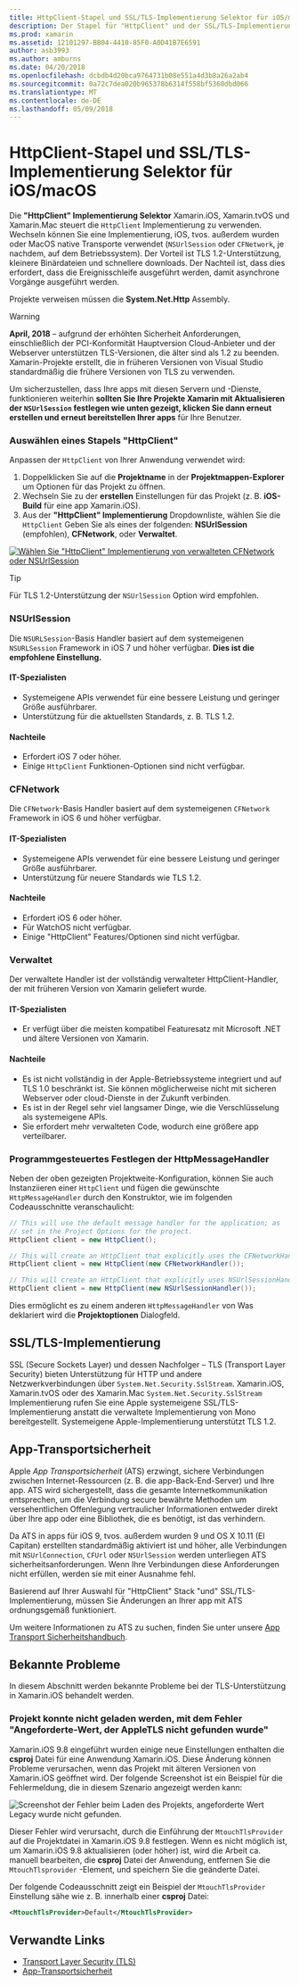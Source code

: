 ```yaml
---
title: HttpClient-Stapel und SSL/TLS-Implementierung Selektor für iOS/macOS
description: Der Stapel für "HttpClient" und der SSL/TLS-Implementierung Auswahlzeiger bestimmt die "HttpClient" und SSL/TLS-Implementierung, die von der Xamarin-app für iOS, tvos. außerdem wurden oder MacOS verwendet wird.
ms.prod: xamarin
ms.assetid: 12101297-BB04-4410-85F0-A0D41B7E6591
author: asb3993
ms.author: amburns
ms.date: 04/20/2018
ms.openlocfilehash: dcbdb4d20bca9764731b08e551a4d3b8a26a2ab4
ms.sourcegitcommit: 0a72c7dea020b965378b6314f558bf5360dbd066
ms.translationtype: MT
ms.contentlocale: de-DE
ms.lasthandoff: 05/09/2018
---
```

# <a name="httpclient-stack-and-ssltls-implementation-selector-for-iosmacos"></a>HttpClient-Stapel und SSL/TLS-Implementierung Selektor für iOS/macOS

Die **"HttpClient" Implementierung Selektor** Xamarin.iOS, Xamarin.tvOS und Xamarin.Mac steuert die `HttpClient` Implementierung zu verwenden. Wechseln können Sie eine Implementierung, iOS, tvos. außerdem wurden oder MacOS native Transporte verwendet (`NSUrlSession` oder `CFNetwork`, je nachdem, auf dem Betriebssystem). Der Vorteil ist TLS 1.2-Unterstützung, kleinere Binärdateien und schnellere downloads. Der Nachteil ist, dass dies erfordert, dass die Ereignisschleife ausgeführt werden, damit asynchrone Vorgänge ausgeführt werden.

Projekte verweisen müssen die **System.Net.Http** Assembly.

> [!WARNING]
> **April, 2018** – aufgrund der erhöhten Sicherheit Anforderungen, einschließlich der PCI-Konformität Hauptversion Cloud-Anbieter und der Webserver unterstützen TLS-Versionen, die älter sind als 1.2 zu beenden.  Xamarin-Projekte erstellt, die in früheren Versionen von Visual Studio standardmäßig die frühere Versionen von TLS zu verwenden.
>
> Um sicherzustellen, dass Ihre apps mit diesen Servern und -Dienste, funktionieren weiterhin **sollten Sie Ihre Projekte Xamarin mit Aktualisieren der `NSUrlSession` festlegen wie unten gezeigt, klicken Sie dann erneut erstellen und erneut bereitstellen Ihrer apps** für Ihre Benutzer.

<a name="Selecting-a-HttpClient-Stack" />

### <a name="selecting-a-httpclient-stack"></a>Auswählen eines Stapels "HttpClient"

Anpassen der `HttpClient` von Ihrer Anwendung verwendet wird:

1. Doppelklicken Sie auf die **Projektname** in der **Projektmappen-Explorer** um Optionen für das Projekt zu öffnen.
2. Wechseln Sie zu der **erstellen** Einstellungen für das Projekt (z. B. **iOS-Build** für eine app Xamarin.iOS).
3. Aus der **"HttpClient" Implementierung** Dropdownliste, wählen Sie die `HttpClient` Geben Sie als eines der folgenden: **NSUrlSession** (empfohlen), **CFNetwork**, oder  **Verwaltet**.

[![Wählen Sie "HttpClient" Implementierung von verwalteten CFNetwork oder NSUrlSession](http-stack-images/http-xs-sml.png)](http-stack-images/http-xs.png#lightbox)

> [!TIP]
> Für TLS 1.2-Unterstützung der `NSUrlSession` Option wird empfohlen.

<a name="NSUrlSession" />

### <a name="nsurlsession"></a>NSUrlSession

Die `NSURLSession`-Basis Handler basiert auf dem systemeigenen `NSURLSession` Framework in iOS 7 und höher verfügbar. 
**Dies ist die empfohlene Einstellung.**

#### <a name="pros"></a>IT-Spezialisten

- Systemeigene APIs verwendet für eine bessere Leistung und geringer Größe ausführbarer.
- Unterstützung für die aktuellsten Standards, z. B. TLS 1.2.

#### <a name="cons"></a>Nachteile

- Erfordert iOS 7 oder höher.
- Einige `HttpClient` Funktionen-Optionen sind nicht verfügbar.

<a name="CFNetwork" />

### <a name="cfnetwork"></a>CFNetwork

Die `CFNetwork`-Basis Handler basiert auf dem systemeigenen `CFNetwork` Framework in iOS 6 und höher verfügbar.

#### <a name="pros"></a>IT-Spezialisten

- Systemeigene APIs verwendet für eine bessere Leistung und geringer Größe ausführbarer.
- Unterstützung für neuere Standards wie TLS 1.2.

#### <a name="cons"></a>Nachteile

- Erfordert iOS 6 oder höher.
- Für WatchOS nicht verfügbar.
- Einige "HttpClient" Features/Optionen sind nicht verfügbar.

<a name="Managed" />

### <a name="managed"></a>Verwaltet

Der verwaltete Handler ist der vollständig verwalteter HttpClient-Handler, der mit früheren Version von Xamarin geliefert wurde.

#### <a name="pros"></a>IT-Spezialisten

- Er verfügt über die meisten kompatibel Featuresatz mit Microsoft .NET und ältere Versionen von Xamarin.

#### <a name="cons"></a>Nachteile

- Es ist nicht vollständig in der Apple-Betriebssysteme integriert und auf TLS 1.0 beschränkt ist. Sie können möglicherweise nicht mit sicheren Webserver oder cloud-Dienste in der Zukunft verbinden.
- Es ist in der Regel sehr viel langsamer Dinge, wie die Verschlüsselung als systemeigene APIs.
- Sie erfordert mehr verwalteten Code, wodurch eine größere app verteilbarer.

### <a name="programmatically-setting-the-httpmessagehandler"></a>Programmgesteuertes Festlegen der HttpMessageHandler

Neben der oben gezeigten Projektweite-Konfiguration, können Sie auch Instanziieren einer `HttpClient` und fügen die gewünschte `HttpMessageHandler` durch den Konstruktor, wie im folgenden Codeausschnitte veranschaulicht:

```csharp
// This will use the default message handler for the application; as
// set in the Project Options for the project.
HttpClient client = new HttpClient();

// This will create an HttpClient that explicitly uses the CFNetworkHandler
HttpClient client = new HttpClient(new CFNetworkHandler());

// This will create an HttpClient that explicitly uses NSUrlSessionHandler
HttpClient client = new HttpClient(new NSUrlSessionHandler());
```

Dies ermöglicht es zu einem anderen `HttpMessageHandler` von Was deklariert wird die **Projektoptionen** Dialogfeld.

<a name="New-SSL-TLS-implementation-build-option" />
<a name="Selecting-a-SSL-TLS-implementation" />
<a name="Apple-TLS" />

## <a name="ssltls-implementation"></a>SSL/TLS-Implementierung

SSL (Secure Sockets Layer) und dessen Nachfolger – TLS (Transport Layer Security) bieten Unterstützung für HTTP und andere Netzwerkverbindungen über `System.Net.Security.SslStream`. Xamarin.iOS, Xamarin.tvOS oder des Xamarin.Mac `System.Net.Security.SslStream` Implementierung rufen Sie eine Apple systemeigene SSL/TLS-Implementierung anstatt die verwaltete Implementierung von Mono bereitgestellt. Systemeigene Apple-Implementierung unterstützt TLS 1.2.

<a name="App-Transport-Security" />

## <a name="app-transport-security"></a>App-Transportsicherheit

Apple _App Transportsicherheit_ (ATS) erzwingt, sichere Verbindungen zwischen Internet-Ressourcen (z. B. die app-Back-End-Server) und Ihre app. ATS wird sichergestellt, dass die gesamte Internetkommunikation entsprechen, um die Verbindung secure bewährte Methoden um versehentlichen Offenlegung vertraulicher Informationen entweder direkt über Ihre app oder eine Bibliothek, die es benötigt, ist das verhindern.

Da ATS in apps für iOS 9, tvos. außerdem wurden 9 und OS X 10.11 (El Capitan) erstellten standardmäßig aktiviert ist und höher, alle Verbindungen mit `NSUrlConnection`, `CFUrl` oder `NSUrlSession` werden unterliegen ATS sicherheitsanforderungen. Wenn Ihre Verbindungen diese Anforderungen nicht erfüllen, werden sie mit einer Ausnahme fehl.

Basierend auf Ihrer Auswahl für "HttpClient" Stack "und" SSL/TLS-Implementierung, müssen Sie Änderungen an Ihrer app mit ATS ordnungsgemäß funktioniert.

Um weitere Informationen zu ATS zu suchen, finden Sie unter unsere [App Transport Sicherheitshandbuch](~/ios/app-fundamentals/ats.md).

## <a name="known-issues"></a>Bekannte Probleme

In diesem Abschnitt werden bekannte Probleme bei der TLS-Unterstützung in Xamarin.iOS behandelt werden.

### <a name="project-failed-to-load-with-error-requested-value-appletls-wasnt-found"></a>Projekt konnte nicht geladen werden, mit dem Fehler "Angeforderte-Wert, der AppleTLS nicht gefunden wurde"

Xamarin.iOS 9.8 eingeführt wurden einige neue Einstellungen enthalten die **csproj** Datei für eine Anwendung Xamarin.iOS. Diese Änderung können Probleme verursachen, wenn das Projekt mit älteren Versionen von Xamarin.iOS geöffnet wird. Der folgende Screenshot ist ein Beispiel für die Fehlermeldung, die in diesem Szenario angezeigt werden kann:

![Screenshot der Fehler beim Laden des Projekts, angeforderte Wert Legacy wurde nicht gefunden.](http-stack-images/tlserror-xs.png)

Dieser Fehler wird verursacht, durch die Einführung der `MtouchTlsProvider` auf die Projektdatei in Xamarin.iOS 9.8 festlegen. Wenn es nicht möglich ist, um Xamarin.iOS 9.8 aktualisieren (oder höher) ist, wird die Arbeit ca. manuell bearbeiten, die **csproj** Datei der Anwendung, entfernen Sie die `MtouchTlsprovider` -Element, und speichern Sie die geänderte Datei.

Der folgende Codeausschnitt zeigt ein Beispiel der `MtouchTlsProvider` Einstellung sähe wie z. B. innerhalb einer **csproj** Datei:

```xml
<MtouchTlsProvider>Default</MtouchTlsProvider>
```

## <a name="related-links"></a>Verwandte Links

- [Transport Layer Security (TLS)](~/cross-platform/app-fundamentals/transport-layer-security.md)
- [App-Transportsicherheit](~/ios/app-fundamentals/ats.md)
